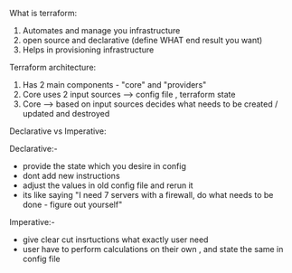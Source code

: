 What is terraform:

1. Automates and manage you infrastructure
2. open source and declarative (define WHAT end result you want)
3. Helps in provisioning infrastructure

Terraform architecture:
1. Has 2 main components - "core" and "providers"
2. Core uses 2 input sources --> config file , terraform state
3. Core --> based on input sources decides what needs to be created / updated and destroyed

Declarative vs Imperative:

Declarative:-

- provide the state which you desire in config
- dont add new instructions
- adjust the values in old config file and rerun it
- its like saying "I need 7 servers with a firewall, do what needs to be done - figure out yourself" 
  

Imperative:-

- give clear cut insrtuctions what exactly user need
- user have to perform calculations on their own , and state the same in config file
